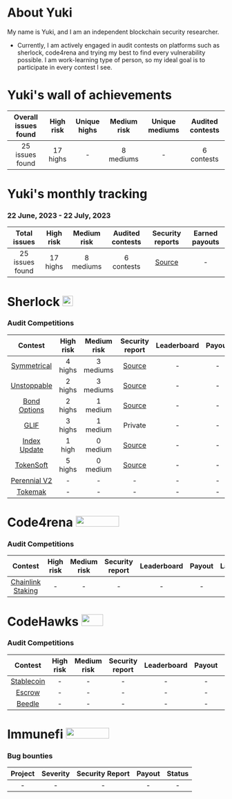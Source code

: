 # About Yuki
My name is Yuki, and I am an independent blockchain security researcher.

- Currently, I am actively engaged in audit contests on platforms such as sherlock, code4rena and trying my best to find every vulnerability possible. l am work-learning type of person, so my ideal goal is to participate in every contest l see. 

# Yuki's wall of achievements

| Overall issues found | High risk | Unique highs | Medium risk | Unique mediums | Audited contests |
|:--:|:--:|:--:|:--:|:--:|:--:|
| 25 issues found | 17 highs | - | 8 mediums | - | 6 contests |

# Yuki's monthly tracking 
### 22 June, 2023 - 22 July, 2023 
| Total issues | High risk | Medium risk | Audited contests | Security reports | Earned payouts |
|:--:|:--:|:--:|:--:|:--:|:--:|
| 25 issues found | 17 highs | 8 mediums | 6 contests | [Source](https://github.com/SilentYuki/Monthly-reports/tree/main/22%20June,%202023%20-%2022%20July,%202023) | - |

# Sherlock <img src="https://audits.sherlock.xyz/_next/static/media/sherlock_logo.dc2b3290.svg" width=24 height=23.5>

### Audit Competitions
| Contest | High risk | Medium risk | Security report | Leaderboard | Payout | Language |
|:--:|:--:|:--:|:--:|:--:|:--:|:--:|
| [Symmetrical](https://audits.sherlock.xyz/contests/85)| 4 highs | 3 mediums | [Source](https://github.com/SilentYuki/Portfolio/blob/main/Security%20Reports/sherlock/symmetrical.md) | - | - | Solidity |
| [Unstoppable](https://audits.sherlock.xyz/contests/95) | 2 highs | 3 mediums | [Source](https://github.com/SilentYuki/Portfolio/blob/main/Security%20Reports/sherlock/unstoppable.md) | - | - | Vyper |
| [Bond Options](https://audits.sherlock.xyz/contests/99) | 2 highs | 1 medium | [Source](https://github.com/SilentYuki/Portfolio/blob/main/Security%20Reports/sherlock/BondOptions.md) | - | - | Solidity |
| [GLIF](https://audits.sherlock.xyz/contests/90) | 3 highs | 1 medium | Private | - | - | Solidity |
| [Index Update](https://audits.sherlock.xyz/contests/91) | 1 high | 0 medium | [Source](https://github.com/SilentYuki/Portfolio/blob/main/Security%20Reports/sherlock/Index-update.md) | - | - | Solidity |
| [TokenSoft](https://audits.sherlock.xyz/contests/100) | 5 highs | 0 medium | [Source](https://github.com/SilentYuki/Portfolio/blob/main/Security%20Reports/sherlock/TokenSoft.md) | - | - | Solidity |
| [Perennial V2](https://audits.sherlock.xyz/contests/106) | - | - | - | - | - | Solidity |
| [Tokemak](https://audits.sherlock.xyz/contests/101) | - | - | - | - | - | Solidity |

# Code4rena <img src="https://code4rena.com/logos/c4-logo.svg" width=100 height=25>

### Audit Competitions
| Contest | High risk | Medium risk | Security report | Leaderboard | Payout | Language |
|:--:|:--:|:--:|:--:|:--:|:--:|:--:|
| [Chainlink Staking](https://code4rena.com/contests/2023-08-chainlink-staking-v02#top) | - | - | - | - | - | Solidity |

# CodeHawks <img src="https://res.cloudinary.com/droqoz7lg/image/upload/v1689080263/snhkgvtsidryjdtx0pce.png" width=50 height=27>

### Audit Competitions
| Contest | High risk | Medium risk | Security report | Leaderboard | Payout | Language |
|:--:|:--:|:--:|:--:|:--:|:--:|:--:|
| [Stablecoin](https://www.codehawks.com/contests/cljx3b9390009liqwuedkn0m0) | - | - | - | - | - | Solidity |
| [Escrow](https://www.codehawks.com/contests/cljyfxlc40003jq082s0wemya) | - | - | - | - | - | Solidity |
| [Beedle](https://www.codehawks.com/contests/clkbo1fa20009jr08nyyf9wbx) | - | - | - | - | - | Solidity |

# Immunefi <img src="https://immunefi.com/images/logo-white.svg" width=100 height=25>

### Bug bounties
| Project | Severity | Security Report | Payout | Status |
|:--:|:--:|:--:|:--:|:--:|
| - | - | - | - | - |
